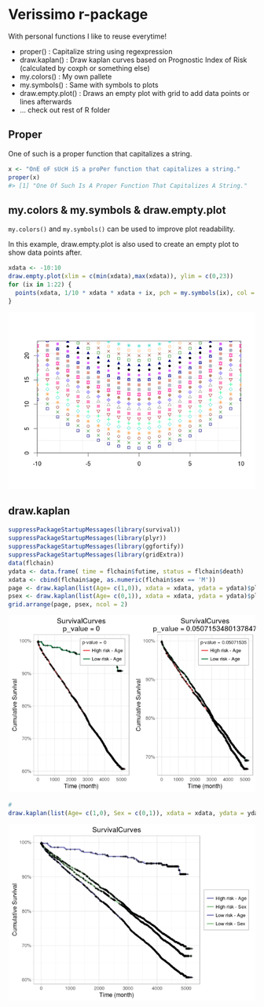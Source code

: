 
<!-- README.md is generated from README.Rmd. Please edit that file -->
Verissimo r-package
===================

With personal functions I like to reuse everytime!

-   proper() : Capitalize string using regexpression
-   draw.kaplan() : Draw kaplan curves based on Prognostic Index of Risk (calculated by coxph or something else)
-   my.colors() : My own pallete
-   my.symbols() : Same with symbols to plots
-   draw.empty.plot() : Draws an empty plot with grid to add data points or lines afterwards
-   ... check out rest of R folder

Proper
------

One of such is a proper function that capitalizes a string.

``` r
x <- "OnE oF sUcH iS a proPer function that capitalizes a string."
proper(x)
#> [1] "One Of Such Is A Proper Function That Capitalizes A String."
```

my.colors & my.symbols & draw.empty.plot
----------------------------------------

`my.colors()` and `my.symbols()` can be used to improve plot readability.

In this example, draw.empty.plot is also used to create an empty plot to show data points after.

``` r
xdata <- -10:10
draw.empty.plot(xlim = c(min(xdata),max(xdata)), ylim = c(0,23))
for (ix in 1:22) {
  points(xdata, 1/10 * xdata * xdata + ix, pch = my.symbols(ix), col = my.colors(ix), cex = .9)
}
```

![](README-mycolors-1.png)

draw.kaplan
-----------

``` r
suppressPackageStartupMessages(library(survival))
suppressPackageStartupMessages(library(plyr))
suppressPackageStartupMessages(library(ggfortify))
suppressPackageStartupMessages(library(gridExtra))
data(flchain)
ydata <- data.frame( time = flchain$futime, status = flchain$death)
xdata <- cbind(flchain$age, as.numeric(flchain$sex == 'M'))
page <- draw.kaplan(list(Age= c(1,0)), xdata = xdata, ydata = ydata)$plot
psex <- draw.kaplan(list(Age= c(0,1)), xdata = xdata, ydata = ydata)$plot
grid.arrange(page, psex, ncol = 2)
```

![](README-draw.kaplan-1.png)

``` r
#
draw.kaplan(list(Age= c(1,0), Sex = c(0,1)), xdata = xdata, ydata = ydata)$plot
```

![](README-draw.kaplan-2.png)
